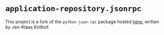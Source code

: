 # `application-repository.jsonrpc` #

This project is a fork of the `python-json-rpc` package hosted [here][1],
written by Jan-Klaas Kollhof.

[1]: http://json-rpc.org/wiki/python-json-rpc
